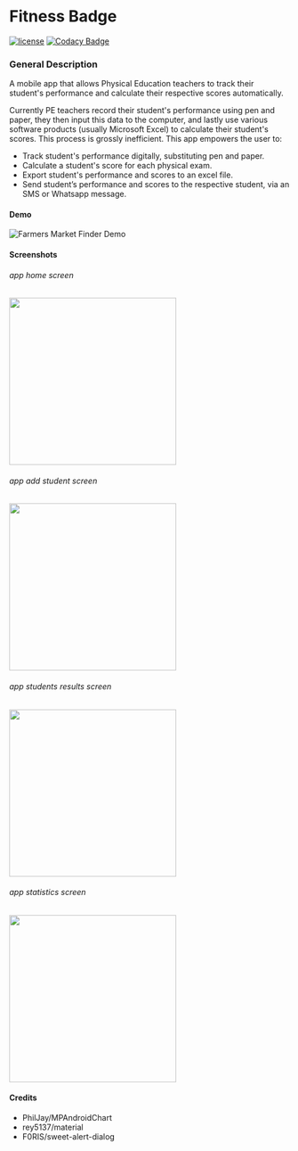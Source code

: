 # Fitness Badge
[![license](https://img.shields.io/github/license/DAVFoundation/captain-n3m0.svg?style=flat-square)](https://github.com/DAVFoundation/captain-n3m0/blob/master/LICENSE)
[![Codacy Badge](https://app.codacy.com/project/badge/Grade/d857931875b44309a20efa71a0516e14)](https://www.codacy.com/manual/sagi1193/Fitracker?utm_source=github.com&amp;utm_medium=referral&amp;utm_content=sagiK11/Fitracker&amp;utm_campaign=Badge_Grade)

### General Description
A mobile app that allows Physical Education teachers to track their student's performance and calculate their respective scores
automatically.

Currently PE teachers record their student's performance using pen and paper, they then input
this data to the computer, and lastly use various software products (usually Microsoft Excel) to calculate
their student's scores.
This process is grossly inefficient.
This app empowers the user to: 
- Track student's performance digitally, substituting pen and paper.
- Calculate a student's score for each physical exam.
- Export student's performance and scores to an excel file.
- Send student’s performance and scores to the respective student, via an SMS or Whatsapp message.

#### Demo
![Farmers Market Finder Demo](http://g.recordit.co/s8f3aLCS5x.gif)


#### Screenshots
###### app home screen
<img src="https://github.com/sagiK11/Fitracker/blob/master/screenshots/HomeScreen.jpeg" width="300" heigh="450">

###### app add student screen
<img src="https://github.com/sagiK11/Fitracker/blob/master/screenshots/AddStudentScreen.jpeg" width="300" heigh="450">

###### app students results screen
<img src="https://github.com/sagiK11/Fitracker/blob/master/screenshots/ResultsScreen.jpg" width="300" heigh="450">

###### app statistics screen
<img src="https://github.com/sagiK11/Fitracker/blob/master/screenshots/StatisticsScreen.jpeg" width="300" heigh="450">

#### Credits
- PhilJay/MPAndroidChart
- rey5137/material
- F0RIS/sweet-alert-dialog

